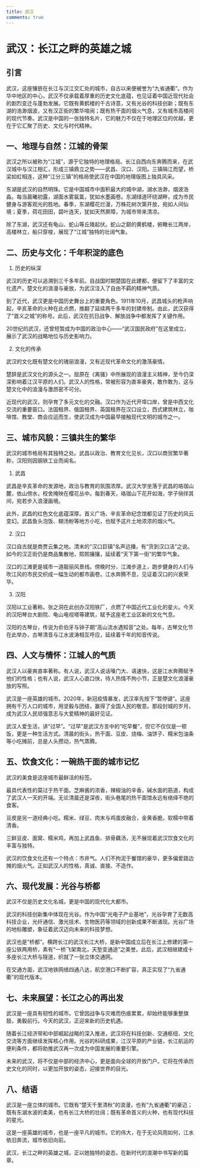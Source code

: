 ```yaml
---
title: 武汉
comments: true
---
```

# 武汉：长江之畔的英雄之城
## 引言

武汉，这座镶嵌在长江与汉江交汇处的城市，自古以来便被誉为“九省通衢”。作为华中地区的中心，武汉不仅承载着厚重的历史文化底蕴，也见证着中国近现代社会的剧烈变迁与蓬勃发展。它既有黄鹤楼的千古诗意，又有光谷的科技创新；既有东湖的浩渺烟波，又有汉正街的繁华喧闹；既有热干面的烟火气息，又有城市高楼间的现代节奏。武汉是中国的一张独特名片，它的魅力不仅在于地理区位的优越，更在于它汇聚了历史、文化与时代精神。

## 一、地理与自然：江城的骨架

武汉之所以被称为“江城”，源于它独特的地理格局。长江自西向东奔腾而来，在武汉城中与汉江相汇，形成三镇鼎立之势——武昌、汉口、汉阳。三镇隔江而望，桥梁如虹相连，这种“江分三镇”的格局使武汉在中国的地理版图上独具风采。

东湖是武汉的自然明珠。它是中国城市中面积最大的城中湖，湖水浩渺，烟波浩淼。每当晨曦初露，湖面水雾氤氲，犹如水墨画卷。东湖绿道环绕湖畔，成为市民健身与游客观光的胜地。春季，东湖樱花烂漫，万株花树次第开放，宛如人间仙境；夏季，荷花田田，碧叶连天，犹如天然屏障，为城市带来清凉。

除了东湖，武汉还有龟山、蛇山等丘陵起伏。蛇山之巅的黄鹤楼，俯瞰长江两岸，高楼林立，船只穿梭，展现了“江城”独特的壮阔气象。

## 二、历史与文化：千年积淀的底色
1. 历史的纵深

武汉的历史可以追溯到三千多年前。自战国时期楚国在此建都，便留下了丰富的文化遗产。楚文化的浪漫与豪放，为武汉注入了自由不羁的精神气质。

到了近代，武汉更是中国历史舞台上的重要角色。1911年10月，武昌城头的枪声响起，辛亥革命的火种在此点燃，推翻了延续两千多年的封建帝制。由此，武汉获得了“首义之城”的称号。此后，武汉在抗日战争、解放战争中都发挥了关键作用。

20世纪的武汉，还曾短暂成为中国的政治中心——“武汉国民政府”在这里成立，展示了武汉的战略地位与历史影响力。

2. 文化的传承

武汉的文化既有楚文化的瑰丽浪漫，又有近现代革命文化的激荡豪情。

楚辞是武汉文化的源头之一。屈原在《离骚》中所展现的浪漫主义精神，至今仍深深影响着江汉平原的人们。武汉人的性格，常被形容为直率豪爽，敢作敢为，这与楚文化中的浪漫与激昂密不可分。

近现代的武汉，则孕育了多元文化的交融。汉口作为近代开埠口岸，曾是中西文化交流的重要窗口。法国租界、俄国租界、英国租界在汉口设立，西式建筑林立，咖啡馆、教堂、商会应运而生，使武汉成为中国最早接触现代文明的城市之一。

## 三、城市风貌：三镇共生的繁华

武汉的城市格局有其独特之处。武昌以政治、教育文化见长，汉口以商贸繁华著称，汉阳则因钢铁工业而闻名。

1. 武昌

武昌是辛亥革命的发源地，政治与教育的氛围浓厚。武汉大学坐落于武昌的珞珈山麓，依山傍水，校舍掩映在樱花丛中。每到春天，珞珈山下花开如海，学子徜徉其间，宛若步入浪漫画境。

此外，武昌的红色文化底蕴深厚。首义广场、辛亥革命纪念馆都见证了历史的风云变幻。武昌鱼头泡饭、糊汤粉等地方小吃，也赋予这片土地浓浓的烟火气。

2. 汉口

汉口自古就是商贾云集之地。清末的“汉口巨镇”名声远播，有“货到汉口活”之说。如今的汉正街仍是商品集散地，熙熙攘攘，延续着“天下第一街”的繁华气象。

汉口的江滩更是城市一道靓丽风景线。傍晚时分，江滩步道上，跑步健身的人们与吹江风的市民交织成一幅生动的都市画卷。江水奔腾不息，见证着汉口的兴衰荣华。

3. 汉阳

汉阳以工业著称。张之洞在此创办汉阳铁厂，点燃了中国近代工业化的星火。今天的汉阳琴台大剧院、龟山电视塔等建筑，赋予这座老工业区新的文化气息。

汉阳的古琴台，传说为俞伯牙与钟子期“高山流水遇知音”之处。每年，古琴文化节在此举办，古琴清音与江水波涛相互呼应，延续着千年的知音传说。

## 四、人文与情怀：江城人的气质

武汉人以豪爽直率著称。有人说，武汉人说话嗓门大、语速快，这是江水奔腾赋予他们的性格；也有人说，武汉人心直口快，待人热情不拘小节，正是楚文化浪漫豪放的写照。

武汉是一座英雄的城市。2020年，新冠疫情暴发，武汉率先按下“暂停键”。这座拥有千万人口的城市，用坚毅与团结，赢得了全国人民的敬意。那段封城的岁月，成为武汉人民顽强意志与大爱精神的最好见证。

武汉人爱生活，讲“过早”。“过早”是武汉方言中的“吃早餐”，但它不仅仅是一顿饭，更是一种生活方式。清晨的街头，热干面、豆皮、烧梅、油饼子、糯米包油条等小吃摊前，总是人头攒动，热气蒸腾。

## 五、饮食文化：一碗热干面的城市记忆

武汉的美食是这座城市最鲜活的标签。

最具代表性的莫过于热干面。芝麻酱的浓香，辣椒油的辛香，碱水面的筋道，构成了武汉人一天的开端。无论清晨还是深夜，街头巷尾的热干面馆永远有络绎不绝的食客。

豆皮是另一道经典小吃。糯米、绿豆、肉末与鸡蛋皮融合，金黄香脆，软糯中带着清香。

三鲜豆皮、面窝、糯米鸡，再加上武昌鱼、排骨藕汤，无不展现着武汉饮食文化的丰富与独特。

武汉的饮食文化还有一个特点：市井气。人们不拘泥于餐馆的豪华，更多偏爱路边摊的烟火气。正如武汉人的性格，真诚、直接、不造作。

## 六、现代发展：光谷与桥都

武汉不仅是历史文化名城，更是中国的现代化大都市。

武汉的科技创新集中体现在光谷。作为中国“光电子产业基地”，光谷孕育了无数高科技企业，光纤通信、激光技术、生物医药等领域的创新成果不断涌现。光谷广场的地标雕塑，象征着武汉迈向未来的科技梦想。

武汉也是“桥都”。横跨长江的武汉长江大桥，是新中国成立后在长江上修建的第一座公铁两用桥，素有“一桥飞架南北，天堑变通途”之美誉。此后，武汉相继建成十多座长江大桥与隧道，织就了一张立体交通网。

在交通方面，武汉地铁网络四通八达，航空港口不断扩容，真正实现了“九省通衢”的现代版本。

## 七、未来展望：长江之心的再出发

武汉是一座具有韧性的城市。它曾因战争与灾难而伤痕累累，却始终能够重整旗鼓，勇毅前行。今天的武汉，正迎来新的历史机遇。

随着长江经济带和中部崛起战略的深入推进，武汉将在科技创新、交通枢纽、文化交流等方面继续发挥核心作用。光谷的科研成果，江汉平原的产业链，长江航运的便利条件，都将助推武汉再一次成为中国发展的重要引擎。

未来的武汉，将不仅是中部的经济中心，更是面向全球的开放门户。它将在传承历史文化的同时，以更加开放的姿态，迎接世界的目光。

## 八、结语

武汉是一座立体的城市。它既有“楚天千里清秋”的浪漫，也有“九省通衢”的豪迈；既有东湖水波的柔美，也有长江大桥的壮阔；既有革命首义的火种，也有现代科技的星光。

这是一座英雄的城市，也是一座平凡的城市。它的伟大，在于无论风雨如何，江水依旧奔流，城市依旧向前。

武汉，长江之畔的英雄之城，正以她独特的姿态，在新时代的浪潮中书写新的篇章。